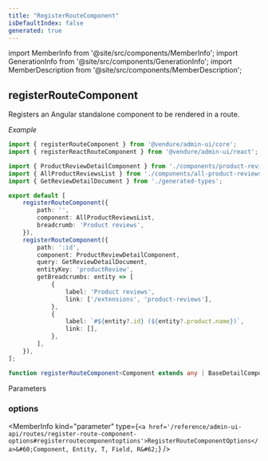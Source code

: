 ```yaml
---
title: "RegisterRouteComponent"
isDefaultIndex: false
generated: true
---
```

<!-- This file was generated from the Vendure source. Do not modify. Instead, re-run the "docs:build" script -->
import MemberInfo from '@site/src/components/MemberInfo';
import GenerationInfo from '@site/src/components/GenerationInfo';
import MemberDescription from '@site/src/components/MemberDescription';


## registerRouteComponent

<GenerationInfo sourceFile="packages/admin-ui/src/lib/core/src/extension/register-route-component.ts" sourceLine="79" packageName="@vendure/admin-ui" />

Registers an Angular standalone component to be rendered in a route.

*Example*

```ts title="routes.ts"
import { registerRouteComponent } from '@vendure/admin-ui/core';
import { registerReactRouteComponent } from '@vendure/admin-ui/react';

import { ProductReviewDetailComponent } from './components/product-review-detail/product-review-detail.component';
import { AllProductReviewsList } from './components/all-product-reviews-list/all-product-reviews-list.component';
import { GetReviewDetailDocument } from './generated-types';

export default [
    registerRouteComponent({
        path: '',
        component: AllProductReviewsList,
        breadcrumb: 'Product reviews',
    }),
    registerRouteComponent({
        path: ':id',
        component: ProductReviewDetailComponent,
        query: GetReviewDetailDocument,
        entityKey: 'productReview',
        getBreadcrumbs: entity => [
            {
                label: 'Product reviews',
                link: ['/extensions', 'product-reviews'],
            },
            {
                label: `#${entity?.id} (${entity?.product.name})`,
                link: [],
            },
        ],
    }),
];
```

```ts title="Signature"
function registerRouteComponent<Component extends any | BaseDetailComponent<Entity>, Entity extends { id: string; updatedAt?: string }, T extends DocumentNode | TypedDocumentNode<any, { id: string }>, Field extends keyof ResultOf<T>, R extends Field>(options: RegisterRouteComponentOptions<Component, Entity, T, Field, R>): void
```
Parameters

### options

<MemberInfo kind="parameter" type={`<a href='/reference/admin-ui-api/routes/register-route-component-options#registerroutecomponentoptions'>RegisterRouteComponentOptions</a>&#60;Component, Entity, T, Field, R&#62;`} />

